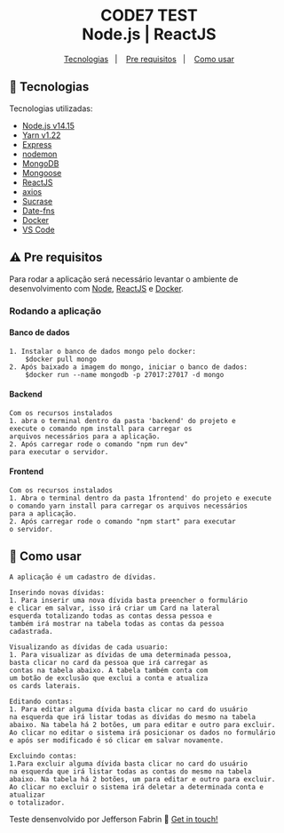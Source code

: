 <h1 align="center">
    CODE7 TEST <br />
    Node.js | ReactJS
</h1>

<p align="center">
  <a href="#rocket-Tecnologias">Tecnologias</a>&nbsp;&nbsp;&nbsp;|&nbsp;&nbsp;&nbsp;
  <a href="#warning-Pre-requisitos">Pre requisitos</a>&nbsp;&nbsp;&nbsp;|&nbsp;&nbsp;&nbsp;
  <a href="#memo-Como-usar">Como usar</a>
</p>

## :rocket: Tecnologias
Tecnologias utilizadas:

-  [Node.js v14.15][nodejs]
-  [Yarn v1.22][yarn]
-  [Express](https://expressjs.com/)
-  [nodemon](https://github.com/remy/nodemon)
-  [MongoDB](https://mongodb.com)
-  [Mongoose](https://mongoosejs.com/)
-  [ReactJS](https://reactjs.org/)
-  [axios](https://github.com/axios/axios)
-  [Sucrase](https://www.npmjs.com/package/sucrase)
-  [Date-fns](https://date-fns.org/docs/Getting-Started#installation)
-  [Docker](https://www.docker.com/get-started)
-  [VS Code][vc]

## :warning: Pre requisitos

Para rodar a aplicação será necessário levantar o ambiente de desenvolvimento com [Node][nodejs], [ReactJS](https://reactjs.org/) e [Docker](https://www.docker.com/get-started).

<h3>Rodando a aplicação</h3>

<h4>Banco de dados</h4>

	1. Instalar o banco de dados mongo pelo docker: 
		$docker pull mongo
	2. Após baixado a imagem do mongo, iniciar o banco de dados:
		$docker run --name mongodb -p 27017:27017 -d mongo

<h4>Backend</h4>

	Com os recursos instalados
	1. abra o terminal dentro da pasta 'backend' do projeto e 
	execute o comando npm install para carregar os 
	arquivos necessários para a aplicação. 
	2. Após carregar rode o comando "npm run dev" 
	para executar o servidor.

<h4>Frontend</h4>

	Com os recursos instalados
	1. Abra o terminal dentro da pasta 1frontend' do projeto e execute 
	o comando yarn install para carregar os arquivos necessários 
	para a aplicação. 
	2. Após carregar rode o comando "npm start" para executar 
	o servidor.

## :memo: Como usar
	
	A aplicação é um cadastro de dívidas.
	
	Inserindo novas dívidas:
	1. Para inserir uma nova dívida basta preencher o formulário
	e clicar em salvar, isso irá criar um Card na lateral 
	esquerda totalizando todas as contas dessa pessoa e 
	também irá mostrar na tabela todas as contas da pessoa 
	cadastrada.
	
	Visualizando as dívidas de cada usuario:
	1. Para visualizar as dívidas de uma determinada pessoa, 
	basta clicar no card da pessoa que irá carregar as 
	contas na tabela abaixo. A tabela também conta com 
	um botão de exclusão que exclui a conta e atualiza 
	os cards laterais.
	
	Editando contas:
	1. Para editar alguma dívida basta clicar no card do usuário
	na esquerda que irá listar todas as dívidas do mesmo na tabela
	abaixo. Na tabela há 2 botões, um para editar e outro para excluir.
	Ao clicar no editar o sistema irá posicionar os dados no formulário
	e após ser modificado é só clicar em salvar novamente.
	
	Excluindo contas:
	1.Para excluir alguma dívida basta clicar no card do usuário
	na esquerda que irá listar todas as contas do mesmo na tabela
	abaixo. Na tabela há 2 botões, um para editar e outro para excluir.
	Ao clicar no excluir o sistema irá deletar a determinada conta e atualizar
	o totalizador.


Teste densenvolvido por Jefferson Fabrin :wave: [Get in touch!](https://www.linkedin.com/in/jeffersonfabrin/)

[nodejs]: https://nodejs.org/
[yarn]: https://yarnpkg.com/
[vc]: https://code.visualstudio.com/
[vceditconfig]: https://marketplace.visualstudio.com/items?itemName=EditorConfig.EditorConfig
[vceslint]: https://marketplace.visualstudio.com/items?itemName=dbaeumer.vscode-eslint
